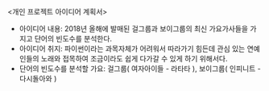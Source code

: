 <개인 프로젝트 아이디어 계획서>

- 아이디어 내용: 2018년 올해에 발매된 걸그룹과 보이그룹의 최신 가요가사들을 가지고
단어의 빈도수를 분석한다.
- 아이디어 취지: 파이썬이라는 과목자체가 어려워서 따라가기 힘든데 관심 있는 연예인들의 노래와 접목하여 조금이라도 쉽게 다가갈 수 있게 하기 위해서다.
- 단어의 빈도수를 분석할 가요: 걸그룹( 여자아이들 - 라타타 ), 보이그룹( 인피니트 - 다시돌아와 )
